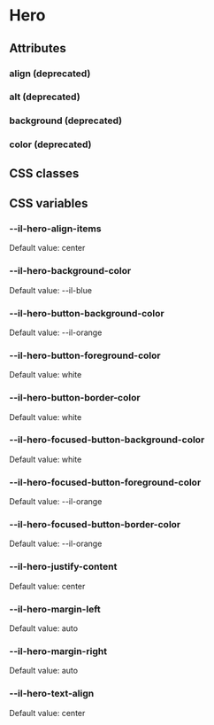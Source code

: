 # Hero

## Attributes

### align (deprecated)

### alt (deprecated)

### background (deprecated)

### color (deprecated)

## CSS classes

## CSS variables

### --il-hero-align-items

Default value: center

### --il-hero-background-color

Default value: --il-blue

### --il-hero-button-background-color

Default value: --il-orange

### --il-hero-button-foreground-color

Default value: white

### --il-hero-button-border-color

Default value: white

### --il-hero-focused-button-background-color

Default value: white

### --il-hero-focused-button-foreground-color

Default value: --il-orange

### --il-hero-focused-button-border-color

Default value: --il-orange

### --il-hero-justify-content

Default value: center

### --il-hero-margin-left

Default value: auto

### --il-hero-margin-right

Default value: auto

### --il-hero-text-align

Default value: center
